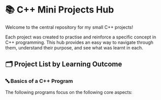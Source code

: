 # 📚 C++ Mini Projects Hub
Welcome to the central repository for my small C++ projects!

Each project was created to practise and reinforce a specific concept in C++ programming. This hub provides an easy way to navigate through them, understand their purpose, and see what was learnt in each.
## 🗂️ Project List by Learning Outcome
### 🔤 Basics of a C++ Program 
The following programs focus on the following core aspects:

